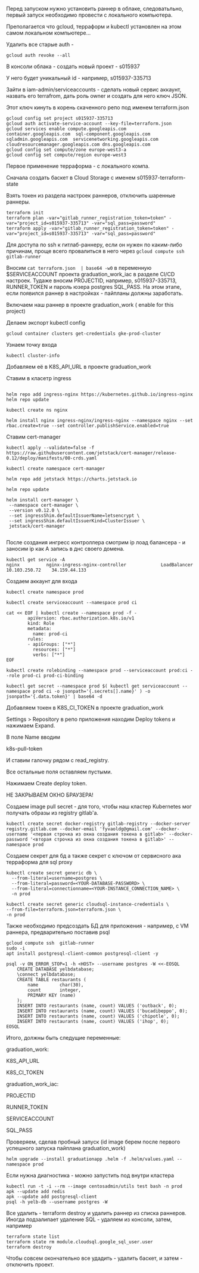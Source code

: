 Перед запуском нужно установить раннер в облаке, следоватьльно, первый запуск необходимо провести с локального компьютера.

Преполагается что gcloud, терраформ и kubectl установлен на этом самом локальном компьютере...

Удалить все старые auth - 

```gcloud auth revoke --all```

В консоли облака - создать новый проект - s015937 

У него будет уникальный id - например, s015937-335713

Зайти в iam-admin/serviceaccounts - сделать новый сервис аккаунт, назвать его terrafrom, дать роль owner и создать для него ключ JSON.

Этот ключ кинуть в корень скаченного репо под именем terraform.json

```
gcloud config set project s015937-335713
gcloud auth activate-service-account --key-file=terraform.json
gcloud services enable compute.googleapis.com  container.googleapis.com  sql-component.googleapis.com sqladmin.googleapis.com  servicenetworking.googleapis.com cloudresourcemanager.googleapis.com dns.googleapis.com
gcloud config set compute/zone europe-west3-a
gcloud config set compute/region europe-west3

```

Первое применение терраформа - с локального компа.

Сначала создать баскет в Cloud Storage с именем s015937-terraform-state

Взять токен из раздела настроек раннеров, отключить шаренные раннеры.

```
terraform init
terraform plan -var="gitlab_runner_registration_token=token" -var="project_id=s015937-335713" -var="sql_pass=password"
terraform apply -var="gitlab_runner_registration_token=token" -var="project_id=s015937-335713" -var="sql_pass=password"
```

Для доступа по ssh к гитлаб-раннеру, если он нужен по каким-либо причинам, проще всего провалиться в него через ```gcloud compute ssh  gitlab-runner```

Вносим ```cat terraform.json  | base64 -w0``` в переменную $SERVICEACCOUNT проекта graduation_work_iac в разделе CI/CD настроек. Тудаже вносим PROJECTID, например, s015937-335713, RUNNER_TOKEN и пароль юзера postgres SQL_PASS. На этом этапе, если появился раннер в настройках - пайпланы должны заработать.

Включаем наш раннер в проекте graduation_work ( enable for this project)

Делаем экспорт kubectl config

```gcloud container clusters get-credentials gke-prod-cluster```

Узнаем точку входа

```kubectl cluster-info```

Добавляем её в K8S_API_URL в проекте graduation_work

Ставим в класетр ingress

```

helm repo add ingress-nginx https://kubernetes.github.io/ingress-nginx
helm repo update

kubectl create ns nginx

helm install nginx ingress-nginx/ingress-nginx --namespace nginx --set rbac.create=true --set controller.publishService.enabled=true

```

Ставим cert-manager

```
kubectl apply --validate=false -f https://raw.githubusercontent.com/jetstack/cert-manager/release-0.12/deploy/manifests/00-crds.yaml

kubectl create namespace cert-manager

helm repo add jetstack https://charts.jetstack.io

helm repo update

helm install cert-manager \
 --namespace cert-manager \
 --version v0.12.0 \
 --set ingressShim.defaultIssuerName=letsencrypt \
 --set ingressShim.defaultIssuerKind=ClusterIssuer \
 jetstack/cert-manager


```

После создания ингресс контроллера смотрим ip лоад балансера - и заносим ip как А запись в днс своего домена.
```
kubectl get service -A
nginx          nginx-ingress-nginx-controller             LoadBalancer   10.103.250.72    34.159.44.133
```

Создаем аккаунт для входа
```
kubectl create namespace prod

kubectl create serviceaccount --namespace prod ci

cat << EOF | kubectl create --namespace prod -f -
        apiVersion: rbac.authorization.k8s.io/v1
        kind: Role
        metadata:
          name: prod-ci
        rules:
        - apiGroups: ["*"]
          resources: ["*"]
          verbs: ["*"]
EOF

kubectl create rolebinding --namespace prod --serviceaccount prod:ci --role prod-ci prod-ci-binding

kubectl get secret --namespace prod $( kubectl get serviceaccount --namespace prod ci -o jsonpath='{.secrets[].name}' ) -o jsonpath='{.data.token}' | base64 -d

```
Добавляем токен в K8S_CI_TOKEN в проекте graduation_work

Settings > Repository в репо приложения находим Deploy tokens и нажимаем Expand.

В поле Name вводим

k8s-pull-token

И ставим галочку рядом с read_registry.

Все остальные поля оставляем пустыми.

Нажимаем Create deploy token.

НЕ ЗАКРЫВАЕМ ОКНО БРАУЗЕРА!

Создаем image pull secret - для того, чтобы наш кластер Kubernetes мог получать образы из registry gitlab'а.

```
kubectl create secret docker-registry gitlab-registry --docker-server registry.gitlab.com --docker-email 'fyvaoldg@gmail.com' --docker-username '<первая строчка из окна создания токена в gitlab>' --docker-password '<вторая строчка из окна создания токена в gitlab>' --namespace prod
```
Создаем секрет для бд а также секрет с ключом от сервисного ака терраформа для sql proxy 

```
kubectl create secret generic db \
  --from-literal=username=postgres \
  --from-literal=password=<YOUR-DATABASE-PASSWORD> \
  --from-literal=connectionname=<YOUR-INSTANCE_CONNECTION_NAME> \
  -n prod

kubectl create secret generic cloudsql-instance-credentials \
--from-file=terraform.json=terraform.json \
-n prod

```

Также необходимо предсоздать БД для приложения - например, с VM раннера, предварительно поставив psql 

```
gcloud compute ssh  gitlab-runner
sudo -i
apt install postgresql-client-common postgresql-client -y

psql -v ON_ERROR_STOP=1 -h <HOST> --username postgres -W <<-EOSQL
    CREATE DATABASE yelbdatabase;
    \connect yelbdatabase;
	CREATE TABLE restaurants (
    	name        char(30),
    	count       integer,
    	PRIMARY KEY (name)
	);
	INSERT INTO restaurants (name, count) VALUES ('outback', 0);
	INSERT INTO restaurants (name, count) VALUES ('bucadibeppo', 0);
	INSERT INTO restaurants (name, count) VALUES ('chipotle', 0);
	INSERT INTO restaurants (name, count) VALUES ('ihop', 0);
EOSQL
```
Итого, должны быть следущие переменные:

graduation_work:

K8S_API_URL

K8S_CI_TOKEN

graduation_work_iac: 

PROJECTID

RUNNER_TOKEN

SERVICEACCOUNT

SQL_PASS

Проверяем, сделав пробный запуск (id image берем после первого успешного запуска пайплана graduation_work)

```
helm upgrade --install graduationapp .helm -f .helm/values.yaml --namespace prod

```
Если нужна диагностика - можно запустить под внутри кластера

```
kubectl run -t -i --rm --image centosadmin/utils test bash -n prod
apk --update add redis
apk --update add postgresql-client
psql -h yelb-db --username postgres -W

```

Все удалить - terraform destroy и удалить раннер из списка раннеров. Иногда подзалипает удаление SQL - удаляем из консоли, затем, например
```
terraform state list
terraform state rm module.cloudsql.google_sql_user.user
terraform destroy
```
 Чтобы совсем окончательно все удадить - удалить баскет, и затем - отключить проект.
